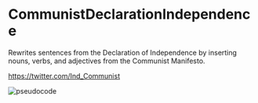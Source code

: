 # CommunistDeclarationIndependence
Rewrites sentences from the Declaration of Independence by inserting nouns, verbs, and adjectives from the Communist Manifesto.

https://twitter.com/Ind_Communist

![pseudocode](https://cloud.githubusercontent.com/assets/10643705/17151741/bb12fd48-5342-11e6-813e-17f1c31d4a48.png)
